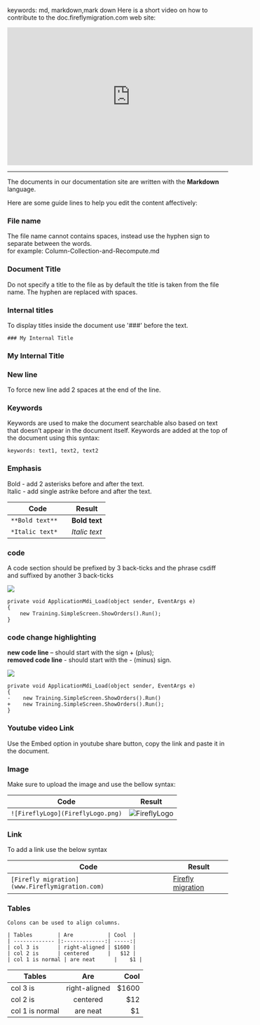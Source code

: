 keywords: md, markdown,mark down
Here is a short video on how to contribute to the doc.fireflymigration.com web site:

<iframe width="560" height="315" src="https://www.youtube.com/embed/yX9qum4tDAQ" frameborder="0" allowfullscreen></iframe>

---
The documents in our documentation site are written with the **Markdown** language.

Here are some guide lines to help you edit the content affectively:

### File name 
The file name cannot contains spaces, instead use the hyphen sign to separate between the words.  
for example: Column-Collection-and-Recompute.md  
 
### Document Title  
Do not specify a title to the file as by default the title is taken from the file name. The hyphen are replaced with spaces. 

### Internal titles    
To display titles inside the document use '###' before the text.  

```
### My Internal Title
```
### My Internal Title


### New line    
To force new line add 2 spaces at the end of the line. 

### Keywords
Keywords are used to make the document searchable also based on text that doesn’t appear in the document itself.
Keywords are added at the top of the document using this syntax: 
``` 
keywords: text1, text2, text2 
```

### Emphasis
Bold - add 2 asterisks before and after the text.  
Italic - add single astrike before and after the text.  

| Code                       | Result                 |
| -------------------------- | --------------------- |
| ``` **Bold text**   ```    | **Bold text**         |
| ``` *Italic text*   ```    | *Italic text*         |



### code
 A code section should be prefixed by 3 back-ticks and the phrase csdiff and suffixed by another 3 back-ticks

![](Img2017-02-19_10h55_17.png)


```csdiff
private void ApplicationMdi_Load(object sender, EventArgs e)
{
    new Training.SimpleScreen.ShowOrders().Run();
}
```

### code change highlighting

**new code line** – should start with the sign + (plus);  
**removed code line** - should start with the - (minus) sign.

![](Img2017-02-19_10h50_30.png)

```csdiff
private void ApplicationMdi_Load(object sender, EventArgs e)
{
-    new Training.SimpleScreen.ShowOrders().Run()
+    new Training.SimpleScreen.ShowOrders().Run();
} 
```  


### Youtube video Link
Use the Embed option in youtube share button, copy the link and paste it in the document.


### Image
Make sure to upload the image and use the bellow syntax:  
 
| Code                                       | Result                                  |
| ------------------------------------------ | --------------------------------------- |
| ``` ![FireflyLogo](FireflyLogo.png) ```    | ![FireflyLogo](FireflyLogo.png)         |



### Link  
To add a link use the below syntax  

| Code                                                    | Result                                           |
| ------------------------------------------------------- | ------------------------------------------------ |
| ``` [Firefly migration](www.Fireflymigration.com) ```   | [Firefly migration](www.Fireflymigration.com)    |
 
 
### Tables
```
Colons can be used to align columns.

| Tables        | Are           | Cool  |
| ------------- |:-------------:| -----:|
| col 3 is      | right-aligned | $1600 |
| col 2 is      | centered      |   $12 |
| col 1 is normal | are neat      |    $1 |

```



| Tables        | Are           | Cool  |
| ------------- |:-------------:| -----:|
| col 3 is      | right-aligned | $1600 |
| col 2 is      | centered      |   $12 |
| col 1 is normal | are neat      |    $1 |

